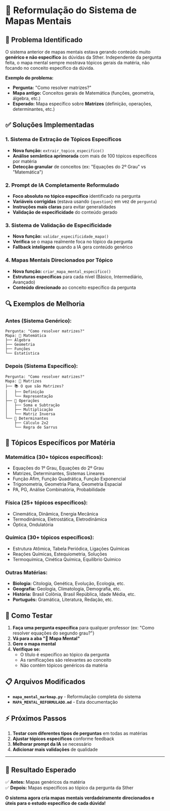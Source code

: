 # 🧠 Reformulação do Sistema de Mapas Mentais

## 🎯 Problema Identificado

O sistema anterior de mapas mentais estava gerando conteúdo muito **genérico e não específico** às dúvidas da Sther. Independente da pergunta feita, o mapa mental sempre mostrava tópicos gerais da matéria, não focando no conceito específico da dúvida.

**Exemplo do problema:**

- **Pergunta:** "Como resolver matrizes?"
- **Mapa antigo:** Conceitos gerais de Matemática (funções, geometria, álgebra, etc.)
- **Esperado:** Mapa específico sobre **Matrizes** (definição, operações, determinantes, etc.)

## ✅ Soluções Implementadas

### 1. **Sistema de Extração de Tópicos Específicos**

- **Nova função:** `extrair_topico_especifico()`
- **Análise semântica aprimorada** com mais de 100 tópicos específicos por matéria
- **Detecção granular** de conceitos (ex: "Equações do 2º Grau" vs "Matemática")

### 2. **Prompt de IA Completamente Reformulado**

- **Foco absoluto no tópico específico** identificado na pergunta
- **Variáveis corrigidas** (estava usando `{question}` em vez de `pergunta`)
- **Instruções mais claras** para evitar generalidades
- **Validação de especificidade** do conteúdo gerado

### 3. **Sistema de Validação de Especificidade**

- **Nova função:** `validar_especificidade_mapa()`
- **Verifica** se o mapa realmente foca no tópico da pergunta
- **Fallback inteligente** quando a IA gera conteúdo genérico

### 4. **Mapas Mentais Direcionados por Tópico**

- **Nova função:** `criar_mapa_mental_especifico()`
- **Estruturas específicas** para cada nível (Básico, Intermediário, Avançado)
- **Conteúdo direcionado** ao conceito específico da pergunta

## 🔍 Exemplos de Melhoria

### Antes (Sistema Genérico):

```
Pergunta: "Como resolver matrizes?"
Mapa: 🧮 Matemática
├── Álgebra
├── Geometria
├── Funções
└── Estatística
```

### Depois (Sistema Específico):

```
Pergunta: "Como resolver matrizes?"
Mapa: 🧮 Matrizes
├── 📚 O que são Matrizes?
│   ├── Definição
│   └── Representação
├── 🧮 Operações
│   ├── Soma e Subtração
│   ├── Multiplicação
│   └── Matriz Inversa
└── 🎯 Determinantes
    ├── Cálculo 2x2
    └── Regra de Sarrus
```

## 🎯 Tópicos Específicos por Matéria

### **Matemática** (30+ tópicos específicos):

- Equações do 1º Grau, Equações do 2º Grau
- Matrizes, Determinantes, Sistemas Lineares
- Função Afim, Função Quadrática, Função Exponencial
- Trigonometria, Geometria Plana, Geometria Espacial
- PA, PG, Análise Combinatória, Probabilidade

### **Física** (25+ tópicos específicos):

- Cinemática, Dinâmica, Energia Mecânica
- Termodinâmica, Eletrostática, Eletrodinâmica
- Óptica, Ondulatória

### **Química** (30+ tópicos específicos):

- Estrutura Atômica, Tabela Periódica, Ligações Químicas
- Reações Químicas, Estequiometria, Soluções
- Termoquímica, Cinética Química, Equilíbrio Químico

### **Outras Matérias:**

- **Biologia:** Citologia, Genética, Evolução, Ecologia, etc.
- **Geografia:** Geologia, Climatologia, Demografia, etc.
- **História:** Brasil Colônia, Brasil República, Idade Média, etc.
- **Português:** Gramática, Literatura, Redação, etc.

## 🧪 Como Testar

1. **Faça uma pergunta específica** para qualquer professor (ex: "Como resolver equações do segundo grau?")
2. **Vá para a aba "🧠 Mapa Mental"**
3. **Gere o mapa mental**
4. **Verifique se:**
   - O título é específico ao tópico da pergunta
   - As ramificações são relevantes ao conceito
   - Não contém tópicos genéricos da matéria

## 📋 Arquivos Modificados

- **`mapa_mental_markmap.py`** - Reformulação completa do sistema
- **`MAPA_MENTAL_REFORMULADO.md`** - Esta documentação

## ⚡ Próximos Passos

1. **Testar com diferentes tipos de perguntas** em todas as matérias
2. **Ajustar tópicos específicos** conforme feedback
3. **Melhorar prompt da IA** se necessário
4. **Adicionar mais validações** de qualidade

---

## 🎯 Resultado Esperado

✅ **Antes:** Mapas genéricos da matéria  
✅ **Depois:** Mapas específicos ao tópico da pergunta da Sther

**O sistema agora cria mapas mentais verdadeiramente direcionados e úteis para o estudo específico de cada dúvida!**
